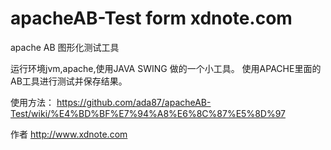 apacheAB-Test form xdnote.com
=====================================

apache AB 图形化测试工具

运行环境jvm,apache,使用JAVA SWING 做的一个小工具。
使用APACHE里面的AB工具进行测试并保存结果。

使用方法：
https://github.com/ada87/apacheAB-Test/wiki/%E4%BD%BF%E7%94%A8%E6%8C%87%E5%8D%97

作者
http://www.xdnote.com
